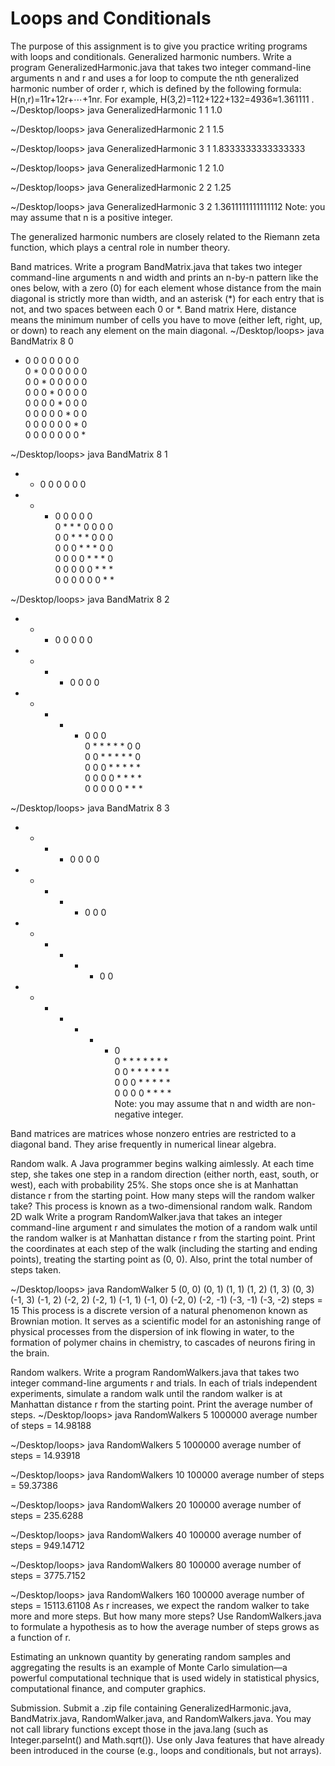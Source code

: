 # Loops and Conditionals
The purpose of this assignment is to give you practice writing programs with loops and conditionals.
Generalized harmonic numbers. Write a program GeneralizedHarmonic.java that takes two integer command-line arguments n and r and uses a for loop to compute the nth generalized harmonic number of order r, which is defined by the following formula:
H(n,r)=11r+12r+⋯+1nr.
For example, H(3,2)=112+122+132=4936≈1.361111
.
~/Desktop/loops> java GeneralizedHarmonic 1 1
1.0

~/Desktop/loops> java GeneralizedHarmonic 2 1
1.5

~/Desktop/loops> java GeneralizedHarmonic 3 1
1.8333333333333333

~/Desktop/loops> java GeneralizedHarmonic 1 2
1.0

~/Desktop/loops> java GeneralizedHarmonic 2 2
1.25

~/Desktop/loops> java GeneralizedHarmonic 3 2
1.3611111111111112
Note: you may assume that n is a positive integer.

The generalized harmonic numbers are closely related to the Riemann zeta function, which plays a central role in number theory.


Band matrices. Write a program BandMatrix.java that takes two integer command-line arguments n and width and prints an n-by-n pattern like the ones below, with a zero (0) for each element whose distance from the main diagonal is strictly more than width, and an asterisk (*) for each entry that is not, and two spaces between each 0 or *.
Band matrix
Here, distance means the minimum number of cells you have to move (either left, right, up, or down) to reach any element on the main diagonal.
~/Desktop/loops> java BandMatrix 8 0
*  0  0  0  0  0  0  0  
0  *  0  0  0  0  0  0  
0  0  *  0  0  0  0  0  
0  0  0  *  0  0  0  0  
0  0  0  0  *  0  0  0  
0  0  0  0  0  *  0  0  
0  0  0  0  0  0  *  0  
0  0  0  0  0  0  0  *  

~/Desktop/loops> java BandMatrix 8 1
*  *  0  0  0  0  0  0  
*  *  *  0  0  0  0  0  
0  *  *  *  0  0  0  0  
0  0  *  *  *  0  0  0  
0  0  0  *  *  *  0  0  
0  0  0  0  *  *  *  0  
0  0  0  0  0  *  *  *  
0  0  0  0  0  0  *  * 

~/Desktop/loops> java BandMatrix 8 2
*  *  *  0  0  0  0  0  
*  *  *  *  0  0  0  0  
*  *  *  *  *  0  0  0  
0  *  *  *  *  *  0  0  
0  0  *  *  *  *  *  0  
0  0  0  *  *  *  *  *  
0  0  0  0  *  *  *  *  
0  0  0  0  0  *  *  *  

~/Desktop/loops> java BandMatrix 8 3
*  *  *  *  0  0  0  0  
*  *  *  *  *  0  0  0  
*  *  *  *  *  *  0  0  
*  *  *  *  *  *  *  0  
0  *  *  *  *  *  *  *  
0  0  *  *  *  *  *  *  
0  0  0  *  *  *  *  *  
0  0  0  0  *  *  *  *  
Note: you may assume that n and width are non-negative integer.

Band matrices are matrices whose nonzero entries are restricted to a diagonal band. They arise frequently in numerical linear algebra.

Random walk. A Java programmer begins walking aimlessly. At each time step, she takes one step in a random direction (either north, east, south, or west), each with probability 25%. She stops once she is at Manhattan distance r from the starting point. How many steps will the random walker take? This process is known as a two-dimensional random walk.
Random 2D walk
Write a program RandomWalker.java that takes an integer command-line argument r and simulates the motion of a random walk until the random walker is at Manhattan distance r from the starting point. Print the coordinates at each step of the walk (including the starting and ending points), treating the starting point as (0, 0). Also, print the total number of steps taken.

~/Desktop/loops> java RandomWalker 5
(0, 0)
(0, 1)
(1, 1)
(1, 2)
(1, 3)
(0, 3)
(-1, 3)
(-1, 2)
(-2, 2)
(-2, 1)
(-1, 1)
(-1, 0)
(-2, 0)
(-2, -1)
(-3, -1)
(-3, -2)
steps = 15
This process is a discrete version of a natural phenomenon known as Brownian motion. It serves as a scientific model for an astonishing range of physical processes from the dispersion of ink flowing in water, to the formation of polymer chains in chemistry, to cascades of neurons firing in the brain.

Random walkers. Write a program RandomWalkers.java that takes two integer command-line arguments r and trials. In each of trials independent experiments, simulate a random walk until the random walker is at Manhattan distance r from the starting point. Print the average number of steps.
~/Desktop/loops> java RandomWalkers 5 1000000
average number of steps = 14.98188

~/Desktop/loops> java RandomWalkers 5 1000000
average number of steps = 14.93918

~/Desktop/loops> java RandomWalkers 10 100000
average number of steps = 59.37386

~/Desktop/loops> java RandomWalkers 20 100000
average number of steps = 235.6288

~/Desktop/loops> java RandomWalkers 40 100000
average number of steps = 949.14712

~/Desktop/loops> java RandomWalkers 80 100000
average number of steps = 3775.7152

~/Desktop/loops> java RandomWalkers 160 100000
average number of steps = 15113.61108
As r increases, we expect the random walker to take more and more steps. But how many more steps? Use RandomWalkers.java to formulate a hypothesis as to how the average number of steps grows as a function of r.

Estimating an unknown quantity by generating random samples and aggregating the results is an example of Monte Carlo simulation—a powerful computational technique that is used widely in statistical physics, computational finance, and computer graphics.

Submission. Submit a .zip file containing GeneralizedHarmonic.java, BandMatrix.java, RandomWalker.java, and RandomWalkers.java. You may not call library functions except those in the java.lang (such as Integer.parseInt() and Math.sqrt()). Use only Java features that have already been introduced in the course (e.g., loops and conditionals, but not arrays).
